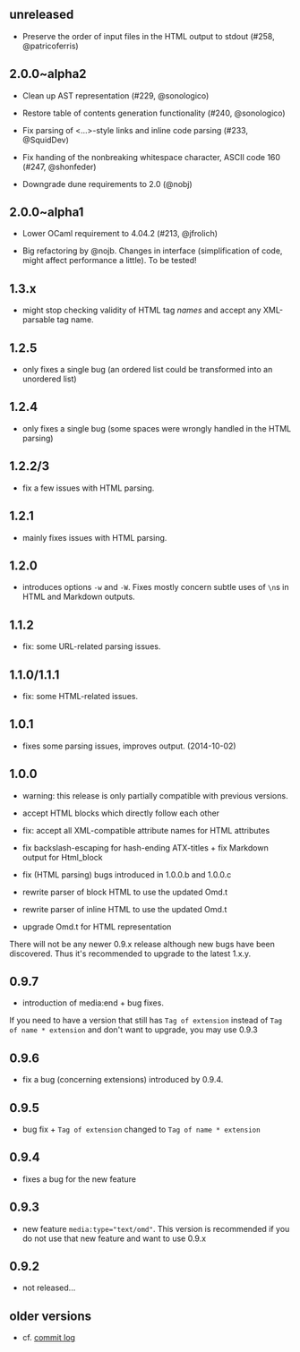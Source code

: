 unreleased
----------

- Preserve the order of input files in the HTML output to stdout (#258,
  @patricoferris)

2.0.0~alpha2
------------

- Clean up AST representation (#229, @sonologico)

- Restore table of contents generation functionality (#240, @sonologico)

- Fix parsing of <...>-style links and inline code parsing (#233, @SquidDev)

- Fix handing of the nonbreaking whitespace character, ASCII code 160 (#247,
  @shonfeder)

- Downgrade dune requirements to 2.0 (@nobj)


2.0.0~alpha1
------------

- Lower OCaml requirement to 4.04.2  (#213, @jfrolich)

- Big refactoring by @nojb. Changes in interface (simplification of code, might
  affect performance a little). To be tested!

1.3.x
-----

- might stop checking validity of HTML tag *names* and accept any XML-parsable
  tag name.

1.2.5
-----

- only fixes a single bug (an ordered list could be transformed into an
  unordered list)

1.2.4
-----

- only fixes a single bug (some spaces were wrongly handled in the HTML parsing)

1.2.2/3
-------

- fix a few issues with HTML parsing.

1.2.1
-----

- mainly fixes issues with HTML parsing.

1.2.0
-----

- introduces options `-w` and `-W`. Fixes mostly concern subtle uses of `\n`s in
  HTML and Markdown outputs.

1.1.2
-----

- fix: some URL-related parsing issues.

1.1.0/1.1.1
-----------

- fix: some HTML-related issues.

1.0.1
-----

- fixes some parsing issues, improves output. (2014-10-02)

1.0.0
-----

- warning: this release is only partially compatible with previous versions.

- accept HTML blocks which directly follow each other

- fix: accept all XML-compatible attribute names for HTML
  attributes

- fix backslash-escaping for hash-ending ATX-titles + fix Markdown output for
  Html_block

- fix (HTML parsing) bugs introduced in 1.0.0.b and 1.0.0.c

- rewrite parser of block HTML to use the updated Omd.t

- rewrite parser of inline HTML to use the updated Omd.t

- upgrade Omd.t for HTML representation

There will not be any newer 0.9.x release although new bugs have been
discovered. Thus it's recommended to upgrade to the latest 1.x.y.

0.9.7
-----

- introduction of media:end + bug fixes.

If you need to have a version that still has `Tag of extension` instead of `Tag
of name * extension` and don't want to upgrade, you may use 0.9.3

0.9.6
-----

- fix a bug (concerning extensions) introduced by 0.9.4.

0.9.5
-----

- bug fix + `Tag of extension` changed to `Tag of name * extension`

0.9.4
-----

- fixes a bug for the new feature

0.9.3
-----

- new feature `media:type="text/omd"`. This version is recommended if you do
  not use that new feature and want to use 0.9.x

0.9.2
-----

- not released...

older versions
--------------

- cf. [commit log](https://github.com/ocaml/omd/commits/master)

